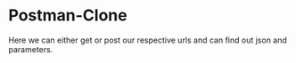 # Postman-Clone
Here we can either get or post our respective urls and can find out json and parameters.
